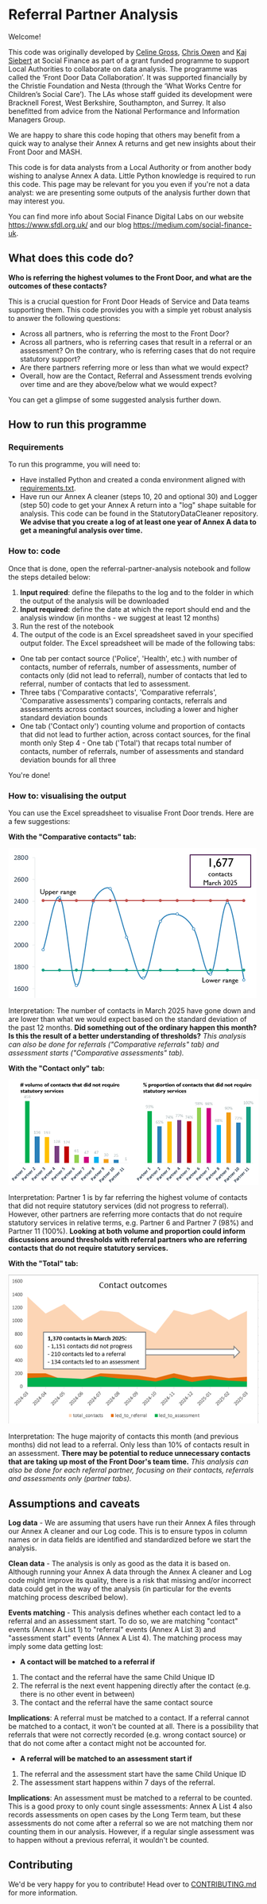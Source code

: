 # Referral Partner Analysis


Welcome!

This code was originally developed by [Celine Gross](https://github.com/Cece78), [Chris Owen](https://github.com/chowen94) and [Kaj Siebert](https://github.com/kws) at Social Finance as part of a grant funded programme to support Local Authorities to collaborate on data analysis. The programme was called the ‘Front Door Data Collaboration’. It was supported financially by the Christie Foundation and Nesta (through the ‘What Works Centre for Children’s Social Care’). The LAs whose staff guided its development were Bracknell Forest, West Berkshire, Southampton, and Surrey. It also benefitted from advice from the National Performance and Information Managers Group.

We are happy to share this code hoping that others may benefit from a quick way to analyse their Annex A returns and get new insights about their Front Door and MASH. 

This code is for data analysts from a Local Authority or from another body wishing to analyse Annex A data. Little Python knowledge is required to run this code.
This page may be relevant for you you even if you're not a data analyst: we are presenting some outputs of the analysis further down that may interest you.

You can find more info about Social Finance Digital Labs on our website https://www.sfdl.org.uk/ and our blog https://medium.com/social-finance-uk.



## What does this code do?

**Who is referring the highest volumes to the Front Door, and what are the outcomes of these contacts?**

This is a crucial question for Front Door Heads of Service and Data teams supporting them. This code provides you with a simple yet robust analysis to answer the following questions:
- Across all partners, who is referring the most to the Front Door?
- Across all partners, who is referring cases that result in a referral or an assessment? On the contrary, who is referring cases that do not require statutory support?
- Are there partners referring more or less than what we would expect?
- Overall, how are the Contact, Referral and Assessment trends evolving over time and are they above/below what we would expect?

You can get a glimpse of some suggested analysis further down.



## How to run this programme


### Requirements

To run this programme, you will need to:
- Have installed Python and created a conda environment aligned with [requirements.txt](requirements.txt).
- Have run our Annex A cleaner (steps 10, 20 and optional 30) and Logger (step 50) code to get your Annex A return into a "log" shape suitable for analysis. This code can be found in the StatutoryDataCleaner repository. **We advise that you create a log of at least one year of Annex A data to get a meaningful analysis over time.**

### How to: code

Once that is done, open the referral-partner-analysis notebook and follow the steps detailed below:
1. **Input required**: define the filepaths to the log and to the folder in which the output of the analysis will be downloaded
2. **Input required**: define the date at which the report should end and the analysis window (in months - we suggest at least 12 months)
3. Run the rest of the notebook
4. The output of the code is an Excel spreadsheet saved in your specified output folder. The Excel spreadsheet will be made of the following tabs:
- One tab per contact source ('Police', 'Health', etc.) with number of contacts, number of referrals, number of assessments, number of contacts only (did not lead to referral), number of contacts that led to referral, number of contacts that led to assessment.
- Three tabs ('Comparative contacts', 'Comparative referrals', 'Comparative assessments') comparing contacts, referrals and assessments across contact sources, including a lower and higher standard deviation bounds
- One tab ('Contact only') counting volume and proportion of contacts that did not lead to further action, across contact sources, for the final month only
Step 4 - One tab ('Total') that recaps total number of contacts, number of referrals, number of assessments and standard deviation bounds for all three

You're done!

### How to: visualising the output

You can use the Excel spreadsheet to visualise Front Door trends. Here are a few suggestions:

**With the "Comparative contacts" tab:**


![Contact trend](chart_examples/contact_trend.PNG)


Interpretation: The number of contacts in March 2025 have gone down and are lower than what we would expect based on the standard deviation of the past 12 months. **Did something out of the ordinary happen this month? Is this the result of a better understanding of thresholds?**
*This analysis can also be done for referrals ("Comparative referrals" tab) and assessment starts ("Comparative assessments" tab).*


**With the "Contact only" tab:**


![NFA contacts](chart_examples/contact_NFA.PNG)


Interpretation: Partner 1 is by far referring the highest volume of contacts that did not require statutory services (did not progress to referral). However, other partners are referring more contacts that do not require statutory services in relative terms, e.g. Partner 6 and Partner 7 (98%) and Partner 11 (100%). **Looking at both volume and proportion could inform discussions around thresholds with referral partners who are referring contacts that do not require statutory services.**


**With the "Total" tab:**


![Contact outcomes](chart_examples/contact_outcomes.PNG)


Interpretation: The huge majority of contacts this month (and previous months) did not lead to a referral. Only less than 10% of contacts result in an assessment. **There may be potential to reduce unnecessary contacts that are taking up most of the Front Door's team time.**
*This analysis can also be done for each referral partner, focusing on their contacts, referrals and assessments only (partner tabs).*



## Assumptions and caveats

**Log data** - We are assuming that users have run their Annex A files through our Annex A cleaner and our Log code. This is to ensure typos in column names or in data fields are identified and standardized before we start the analysis.

**Clean data** - The analysis is only as good as the data it is based on. Although running your Annex A data through the Annex A cleaner and Log code might improve its quality, there is a risk that missing and/or incorrect data could get in the way of the analysis (in particular for the events matching process described below).

**Events matching** - This analysis defines whether each contact led to a referral and an assessment start. To do so, we are matching "contact" events (Annex A List 1) to "referral" events (Annex A List 3) and "assessment start" events (Annex A List 4). The matching process may imply some data getting lost:
- **A contact will be matched to a referral if**
1) The contact and the referral have the same Child Unique ID
2) The referral is the next event happening directly after the contact (e.g. there is no other event in between)
3) The contact and the referral have the same contact source

**Implications**: A referral must be matched to a contact. If a referral cannot be matched to a contact, it won't be counted at all. There is a possibility that referrals that were not correctly recorded (e.g. wrong contact source) or that do not come after a contact might not be accounted for.
- **A referral will be matched to an assessment start if**
1) The referral and the assessment start have the same Child Unique ID
2) The assessment start happens within 7 days of the referral.

**Implications**: An assessment must be matched to a referral to be counted. This is a good proxy to only count single assessments: Annex A List 4 also records assessments on open cases by the Long Term team, but these assessments do not come after a referral so we are not matching them nor counting them in our analysis. However, if a regular single assessment was to happen without a previous referral, it wouldn't be counted.
      


## Contributing

We'd be very happy for you to contribute! Head over to [CONTRIBUTING.md](CONTRIBUTING.md) for more information.
